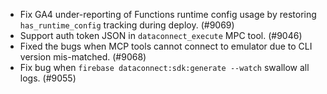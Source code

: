 - Fix GA4 under-reporting of Functions runtime config usage by restoring `has_runtime_config` tracking during deploy. (#9069)
- Support auth token JSON in `dataconnect_execute` MPC tool. (#9046)
- Fixed the bugs when MCP tools cannot connect to emulator due to CLI version mis-matched. (#9068)
- Fix bug when `firebase dataconnect:sdk:generate --watch` swallow all logs. (#9055)
